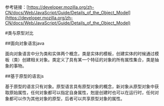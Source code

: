 参考链接：[https://developer.mozilla.org/zh-CN/docs/Web/JavaScript/Guide/Details_of_the_Object_Model](https://developer.mozilla.org/zh-CN/docs/Web/JavaScript/Guide/Details_of_the_Object_Model)

#类与原型对比

##面向对象语言java

面向对象语言中分为类和实体两个概念，类是实体的模板，创建实体的时候通过模板（类）创建相关对象。类定义了具有某一个特征的对象的所有属性集合，类是抽象的事物。

##基于原型的语言js

基于原型的语言只有对象。原型语言具有原型对象的概念，新对象从原型对象中获取原始属性，任何对象都可以指定自身属性，尅是创建时也可以在运行时，任何对象都可以作为其他对象的原型，后者可以共享原型对象的属性。